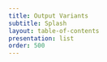 ```yaml
---
title: Output Variants
subtitle: Splash
layout: table-of-contents
presentation: list
order: 500
---
```




